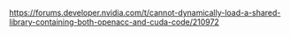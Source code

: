 
https://forums.developer.nvidia.com/t/cannot-dynamically-load-a-shared-library-containing-both-openacc-and-cuda-code/210972
